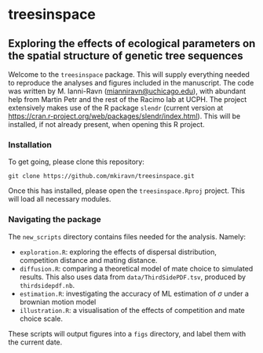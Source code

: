 # treesinspace

## Exploring the effects of ecological parameters on the spatial structure of genetic tree sequences

Welcome to the `treesinspace` package. This will supply everything needed to reproduce the analyses and figures included in the manuscript. The code was written by M. Ianni-Ravn (mianniravn@uchicago.edu), with abundant help from Martin Petr and the rest of the Racimo lab at UCPH. The project extensively makes use of the R package `slendr` (current version at https://cran.r-project.org/web/packages/slendr/index.html). This will be installed, if not already present, when opening this R project. 

### Installation

To get going, please clone this repository:

```
git clone https://github.com/mkiravn/treesinspace.git
```

Once this has installed, please open the `treesinspace.Rproj` project. This will load all necessary modules.

### Navigating the package

The `new_scripts` directory contains files needed for the analysis. Namely:

* `exploration.R`: exploring the effects of dispersal distribution, competition distance and mating distance.
* `diffusion.R`: comparing a theoretical model of mate choice to simulated results. This also uses data from `data/ThirdSidePDF.tsv`, produced by `thirdsidepdf.nb`.
* `estimation.R`: investigating the accuracy of ML estimation of $\sigma$ under a brownian motion model
* `illustration.R`: a visualisation of the effects of competition and mate choice scale.

These scripts will output figures into a `figs` directory, and label them with the current date. 


